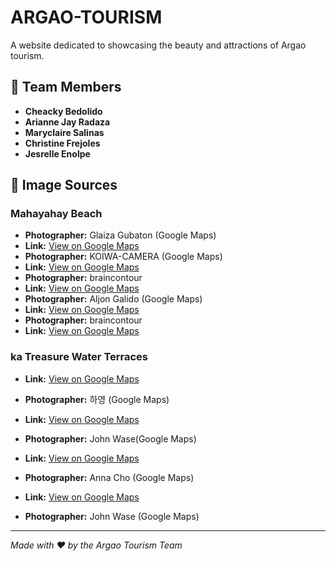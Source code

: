 # ARGAO-TOURISM

A website dedicated to showcasing the beauty and attractions of Argao tourism.

## 👥 Team Members

- **Cheacky Bedolido**
- **Arianne Jay Radaza**
- **Maryclaire Salinas**
- **Christine Frejoles**
- **Jesrelle Enolpe**

## 📸 Image Sources

### Mahayahay Beach

- **Photographer:** Glaiza Gubaton (Google Maps)
- **Link:** [View on Google Maps](https://maps.app.goo.gl/6JBBoXQcWtJ5YCtUA)
- **Photographer:** KOIWA-CAMERA (Google Maps)
- **Link:** [View on Google Maps](https://maps.app.goo.gl/egnG7NNbnvAkJByJ8)
- **Photographer:** braincontour
- **Link:** [View on Google Maps](https://i0.wp.com/www.braincontour.com/wp-content/uploads/2015/03/DSC_0584.jpg?ssl=1)
- **Photographer:** Aljon Galido (Google Maps)
- **Link:** [View on Google Maps](https://maps.app.goo.gl/Yq6Y9M7UzXk8Pzkr9)
- **Photographer:** braincontour 
- **Link:** [View on Google Maps](https://i0.wp.com/www.braincontour.com/wp-content/uploads/2015/03/DSC_0566.jpg?ssl=1)

### ka Treasure  Water Terraces
- **Link:** [View on Google Maps](https://maps.app.goo.gl/NY8qKMseDdXLFFwr5)
- **Photographer:** 하영 (Google Maps)


- **Link:** [View on Google Maps](https://maps.app.goo.gl/4p18Y9ZWHQ5jcdBa8)
- **Photographer:** John Wase(Google Maps)

- **Link:** [View on Google Maps](https://maps.app.goo.gl/dAPtukXdH19dxSY19)
- **Photographer:** Anna Cho (Google Maps)

- **Link:** [View on Google Maps](https://maps.app.goo.gl/UWCd2xjLduea3hu87)
- **Photographer:** John Wase
(Google Maps)
---

*Made with ❤️ by the Argao Tourism Team*

